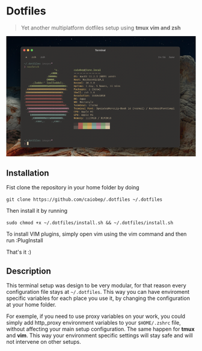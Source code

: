 # Dotfiles

> Yet another multiplatform dotfiles setup using **tmux vim and zsh**

![neofetch](./docs/neofetch.png)

## Installation

Fist clone the repository in your home folder by doing

`git clone https://github.com/caiobep/.dotfiles ~/.dotfiles`

Then install it by running

`sudo chmod +x ~/.dotfiles/install.sh && ~/.dotfiles/install.sh`

To install VIM plugins, simply open vim using the vim command and then run :PlugInstall

That's it :)

## Description

This terminal setup was design to be very modular, for that reason every configuration file stays at `~/.dotfiles`. This way you can have enviroment specific variables for each place you use it, by changing the configuration at your home folder.

For exemple, if you need to use proxy variables on your work, you could simply add http_proxy environment variables to your `$HOME/.zshrc` file, without affecting your main setup configuration. The same happen for **tmux** and **vim**. This way your environment specific settings will stay safe and will not intervene on other setups.
